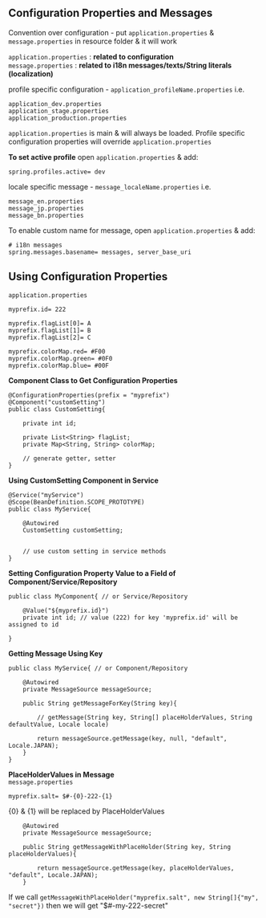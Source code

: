 ## Configuration Properties and Messages
Convention over configuration - put `application.properties` & `message.properties` in resource folder & it will work   


`application.properties` : **related to configuration**    
`message.properties` : **related to i18n messages/texts/String literals (localization)**    

profile specific configuration - `application_profileName.properties` i.e.
```
application_dev.properties
application_stage.properties
application_production.properties
```
`application.properties` is main & will always be loaded. Profile specific configuration properties will override `application.properties`    

**To set active profile** open `application.properties` & add:
```
spring.profiles.active= dev

```

locale specific message - `message_localeName.properties` i.e.
```
message_en.properties
message_jp.properties
message_bn.properties
```
To enable custom name for message, open `application.properties` & add:
```
# i18n messages
spring.messages.basename= messages, server_base_uri
```

## Using Configuration Properties
`application.properties`
```
myprefix.id= 222

myprefix.flagList[0]= A
myprefix.flagList[1]= B
myprefix.flagList[2]= C

myprefix.colorMap.red= #F00
myprefix.colorMap.green= #0F0
myprefix.colorMap.blue= #00F
```

**Component Class to Get Configuration Properties**
```
@ConfigurationProperties(prefix = "myprefix")
@Component("customSetting")
public class CustomSetting{

	private int id;

	private List<String> flagList;
	private Map<String, String> colorMap;

	// generate getter, setter
}
```

**Using CustomSetting Component in Service**
```
@Service("myService")
@Scope(BeanDefinition.SCOPE_PROTOTYPE)
public class MyService{

	@Autowired
	CustomSetting customSetting;
	
	
	// use custom setting in service methods
}
```
**Setting Configuration Property Value to a Field of Component/Service/Repository**
```
public class MyComponent{ // or Service/Repository

	@Value("${myprefix.id}")
	private int id; // value (222) for key 'myprefix.id' will be assigned to id
	
}
```

**Getting Message Using Key**
```
public class MyService{ // or Component/Repository

	@Autowired
	private MessageSource messageSource;

	public String getMessageForKey(String key){
	
		// getMessage(String key, String[] placeHolderValues, String defaultValue, Locale locale)
	
		return messageSource.getMessage(key, null, "default", Locale.JAPAN);
	}
}
```
**PlaceHolderValues in Message**    
`message.properties`
```
myprefix.salt= $#-{0}-222-{1}
```
{0} & {1} will be replaced by PlaceHolderValues
```
	@Autowired
	private MessageSource messageSource;

	public String getMessageWithPlaceHolder(String key, String placeHolderValues){
	
		return messageSource.getMessage(key, placeHolderValues, "default", Locale.JAPAN);
	}
```
If we call `getMessageWithPlaceHolder("myprefix.salt", new String[]{"my", "secret"})` then we will get "$#-my-222-secret"


